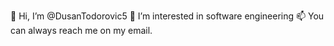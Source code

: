 👋 Hi, I’m @DusanTodorovic5
👀 I’m interested in software engineering
📫 You can always reach me on my email.

<!---
DusanTodorovic5/DusanTodorovic5 is a ✨ special ✨ repository because its `README.md` (this file) appears on your GitHub profile.
You can click the Preview link to take a look at your changes.
--->

